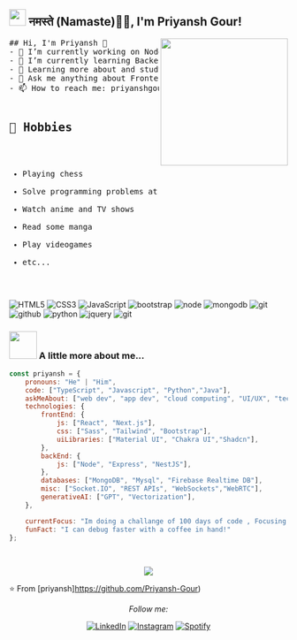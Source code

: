 <h2><img src="https://emojis.slackmojis.com/emojis/images/1531849430/4246/blob-sunglasses.gif?1531849430" width="30"/> नमस्ते (Namaste)🙏🏻, I'm Priyansh Gour!</h2>
<img align='right' src="https://media.giphy.com/media/M9gbBd9nbDrOTu1Mqx/giphy.gif" width="230">
<pre>
## Hi, I'm Priyansh 👋
- 🔭 I’m currently working on NodeJs
- 🌱 I’m currently learning Backend
- 🌱 Learning more about and studying: **Open Source, Nextjs, CS Algorithms**
- 💬 Ask me anything about Frontend
- 📫 How to reach me: priyanshgour817@gmail.com

    
## 📅 Hobbies
- Playing chess
- Solve programming problems at LeetCode
- Watch anime and TV shows
- Read some manga
- Play videogames
- etc...

</pre>

![HTML5](https://img.shields.io/badge/html%205-grey?style=for-the-badge&logo=html5&logoColor=white&labelColor=8E2DE2)
![CSS3](https://img.shields.io/badge/css%203-grey?style=for-the-badge&logo=css3&logoColor=white&labelColor=8E2DE2)
![JavaScript](https://img.shields.io/badge/-JavaScript-grey?style=for-the-badge&logo=javascript&logoColor=white&labelColor=8E2DE2)
![bootstrap](https://img.shields.io/badge/-bootstrap-grey?style=for-the-badge&logo=bootstrap&logoColor=white&labelColor=8E2DE2)
![node](https://img.shields.io/badge/-node-grey?style=for-the-badge&logo=node.js&logoColor=white&labelColor=8E2DE2)
![mongodb](https://img.shields.io/badge/-mongodb-grey?style=for-the-badge&logo=mongodb&logoColor=white&labelColor=8E2DE2)
![git](https://img.shields.io/badge/-git-grey?style=for-the-badge&logo=git&logoColor=white&labelColor=8E2DE2)
![github](https://img.shields.io/badge/-github-grey?style=for-the-badge&logo=github&logoColor=white&labelColor=8E2DE2)
![python](https://img.shields.io/badge/-python-grey?style=for-the-badge&logo=python&logoColor=white&labelColor=8E2DE2)
![jquery](https://img.shields.io/badge/-jquery-grey?style=for-the-badge&logo=jquery&logoColor=white&labelColor=8E2DE2)
![git](https://img.shields.io/badge/-git-grey?style=for-the-badge&logo=git&logoColor=white&labelColor=8E2DE2)


### <img src="https://media.giphy.com/media/VgCDAzcKvsR6OM0uWg/giphy.gif" width="50"> A little more about me...  

```javascript
const priyansh = {
    pronouns: "He" | "Him",
    code: ["TypeScript", "Javascript", "Python","Java"],
    askMeAbout: ["web dev", "app dev", "cloud computing", "UI/UX", "tech trends"],
    technologies: {
        frontEnd: {
            js: ["React", "Next.js"],
            css: ["Sass", "Tailwind", "Bootstrap"],
            uiLibraries: ["Material UI", "Chakra UI","Shadcn"],
        },
        backEnd: {
            js: ["Node", "Express", "NestJS"],
        },
        databases: ["MongoDB", "Mysql", "Firebase Realtime DB"],
        misc: ["Socket.IO", "REST APIs", "WebSockets","WebRTC"],
        generativeAI: ["GPT", "Vectorization"],
    },

    currentFocus: "Im doing a challange of 100 days of code , Focusing ",
    funFact: "I can debug faster with a coffee in hand!"
};
```

<br/>
<p align="center"><img src="https://github-readme-stats.vercel.app/api?username=Priyansh-Gour&show_icons=true&theme=radical&title_color=8E2DE2&text_color=fff&icon_color=8E2DE2"> </p>


⭐️ From [priyansh]https://github.com/Priyansh-Gour)

<div align="center">
<i>Follow me:</i><br>

<a href="https://www.linkedin.com/in/priyansh-gour-17bb04249" target="_blank"><img src="https://img.shields.io/badge/LinkedIn-%230077B5.svg?&style=flat-square&logo=linkedin&logoColor=white" alt="LinkedIn"></a>
<a href="https://www.instagram.com/_priyansh_gour__" target="_blank"><img src="https://img.shields.io/badge/Instagram-%23E4405F.svg?&style=flat-square&logo=instagram&logoColor=white" alt="Instagram"></a>
<a href="https://open.spotify.com/user/31zqyt5wqtc3k7gz2zldoutcv5rq" target="_blank"><img src="https://img.shields.io/badge/Spotify-%231ED760.svg?&style=flat-square&logo=spotify&logoColor=white" alt="Spotify"></a>
</div>
